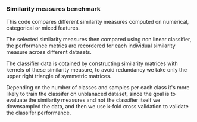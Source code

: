 ### Similarity measures benchmark
This code compares different similarity measures computed on numerical, categorical or mixed features. 
  
   
The selected similarity measures then compared using non linear classifier, the performance metrics are recordered for each individual similarity measure across different datasets.

The classifier data is obtained by constructing similarity matrices with kernels of these similarity measure, to avoid redundancy we take only the upper right triangle of symmetric matrices. 

Depending on the number of classes and samples per each class it's more likely to train the classifer on unblanaced dataset, since the goal is to evaluate the similarity measures and not the classifier itself we downsampled the data, and then we use k-fold cross validation to validate the classifer performance.
